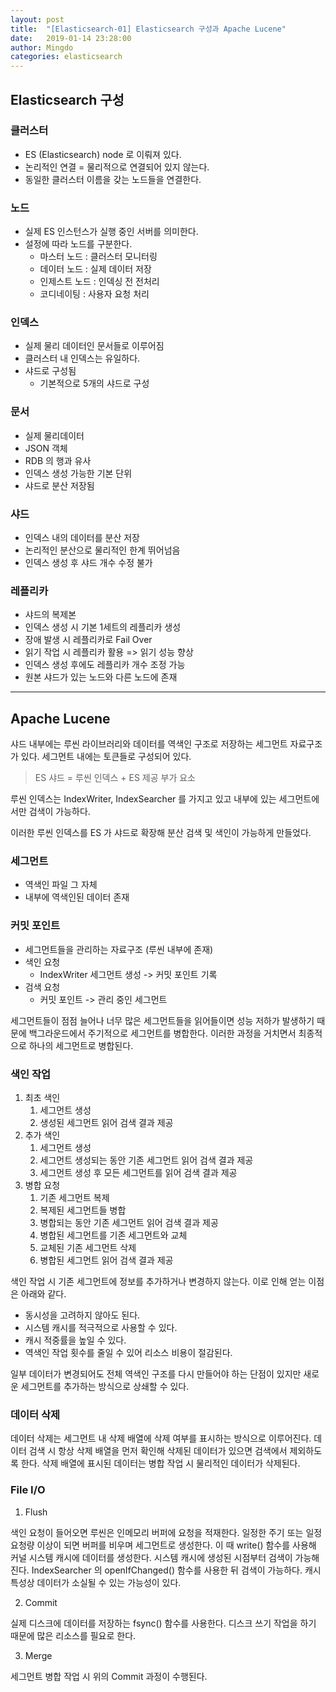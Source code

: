 ```yaml
---
layout: post
title:  "[Elasticsearch-01] Elasticsearch 구성과 Apache Lucene"
date:   2019-01-14 23:28:00
author: Mingdo
categories: elasticsearch
---
```


## Elasticsearch 구성

### 클러스터

- ES (Elasticsearch) node 로 이뤄져 있다.
- 논리적인 연결 = 물리적으로 연결되어 있지 않는다.
- 동일한 클러스터 이름을 갖는 노드들을 연결한다.

### 노드

- 실제 ES 인스턴스가 실행 중인 서버를 의미한다.
- 설정에 따라 노드를 구분한다.
  - 마스터 노드 : 클러스터 모니터링
  - 데이터 노드 : 실제 데이터 저장
  - 인제스트 노드 : 인덱싱 전 전처리
  - 코디네이팅 : 사용자 요청 처리

### 인덱스

- 실제 물리 데이터인 문서들로 이루어짐
- 클러스터 내 인덱스는 유일하다.
- 샤드로 구성됨
  - 기본적으로 5개의 샤드로 구성

### 문서

- 실제 물리데이터
- JSON 객체
- RDB 의 행과 유사
- 인덱스 생성 가능한 기본 단위
- 샤드로 분산 저장됨

### 샤드

- 인덱스 내의 데이터를 분산 저장
- 논리적인 분산으로 물리적인 한계 뛰어넘음
- 인덱스 생성 후 샤드 개수 수정 불가

### 레플리카

- 샤드의 복제본
- 인덱스 생성 시 기본 1세트의 레플리카 생성
- 장애 발생 시 레플리카로 Fail Over
- 읽기 작업 시 레플리카 활용 => 읽기 성능 향상
- 인덱스 생성 후에도 레플리카 개수 조정 가능
- 원본 샤드가 있는 노드와 다른 노드에 존재

---

## Apache Lucene

샤드 내부에는 루씬 라이브러리와 데이터를 역색인 구조로 저장하는 세그먼트 자료구조가 있다. 세그먼트 내에는 토큰들로 구성되어 있다.

> ES 샤드 = 루씬 인덱스 + ES 제공 부가 요소

루씬 인덱스는 IndexWriter, IndexSearcher 를 가지고 있고 내부에 있는 세그먼트에서만 검색이 가능하다.

이러한 루씬 인덱스를 ES 가 샤드로 확장해 분산 검색 및 색인이 가능하게 만들었다.

### 세그먼트

- 역색인 파일 그 자체
- 내부에 역색인된 데이터 존재

### 커밋 포인트

- 세그먼트들을 관리하는 자료구조 (루씬 내부에 존재)
- 색인 요청
  - IndexWriter 세그먼트 생성 -> 커밋 포인트 기록
- 검색 요청
  - 커밋 포인트 -> 관리 중인 세그먼트

세그먼트들이 점점 늘어나 너무 많은 세그먼트들을 읽어들이면 성능 저하가 발생하기 때문에 백그라운드에서 주기적으로 세그먼트를 병합한다. 이러한 과정을 거치면서 최종적으로 하나의 세그먼트로 병합된다.

### 색인 작업

1. 최초 색인
   1. 세그먼트 생성
   2. 생성된 세그먼트 읽어 검색 결과 제공
2. 추가 색인
   1. 세그먼트 생성
   2. 세그먼트 생성되는 동안 기존 세그먼트 읽어 검색 결과 제공
   3. 세그먼트 생성 후 모든 세그먼트를 읽어 검색 결과 제공
3. 병합 요청
   1. 기존 세그먼트 복제
   2. 복제된 세그먼트들 병합
   3. 병합되는 동안 기존 세그먼트 읽어 검색 결과 제공
   4. 병합된 세그먼트를 기존 세그먼트와 교체
   5. 교체된 기존 세그먼트 삭제
   6. 병합된 세그먼트 읽어 검색 결과 제공

색인 작업 시 기존 세그먼트에 정보를 추가하거나 변경하지 않는다. 이로 인해 얻는 이점은 아래와 같다.

- 동시성을 고려하지 않아도 된다.
- 시스템 캐시를 적극적으로 사용할 수 있다.
- 캐시 적중률을 높일 수 있다.
- 역색인 작업 횟수를 줄일 수 있어 리소스 비용이 절감된다.

일부 데이터가 변경되어도 전체 역색인 구조를 다시 만들어야 하는 단점이 있지만 새로운 세그먼트를 추가하는 방식으로 상쇄할 수 있다.

### 데이터 삭제

데이터 삭제는 세그먼트 내 삭제 배열에 삭제 여부를 표시하는 방식으로 이루어진다. 데이터 검색 시 항상 삭제 배열을 먼저 확인해 삭제된 데이터가 있으면 검색에서 제외하도록 한다. 삭제 배열에 표시된 데이터는 병합 작업 시 물리적인 데이터가 삭제된다.

### File I/O

1. Flush

색인 요청이 들어오면 루씬은 인메모리 버퍼에 요청을 적재한다. 일정한 주기 또는 일정 요청량 이상이 되면 버퍼를 비우며 세그먼트로 생성한다. 이 때 write() 함수를 사용해 커널 시스템 캐시에 데이터를 생성한다. 시스템 캐시에 생성된 시점부터 검색이 가능해진다. IndexSearcher 의 openIfChanged() 함수를 사용한 뒤 검색이 가능하다. 캐시 특성상 데이터가 소실될 수 있는 가능성이 있다.

2. Commit

실제 디스크에 데이터를 저장하는 fsync() 함수를 사용한다. 디스크 쓰기 작업을 하기 때문에 많은 리소스를 필요로 한다.

3. Merge

세그먼트 병합 작업 시 위의 Commit 과정이 수행된다.
